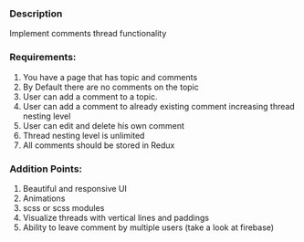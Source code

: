 ### Description

Implement comments thread functionality

### Requirements:

1. You have a page that has topic and comments
2. By Default there are no comments on the topic
3. User can add a comment to a topic.
4. User can add a comment to already existing comment increasing thread nesting level
5. User can edit and delete his own comment
6. Thread nesting level is unlimited
7. All comments should be stored in Redux

### Addition Points:

1. Beautiful and responsive UI
2. Animations
3. scss or scss modules
4. Visualize threads with vertical lines and paddings
5. Ability to leave comment by multiple users (take a look at firebase)
